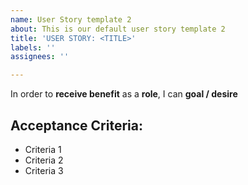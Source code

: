 ```yaml
---
name: User Story template 2
about: This is our default user story template 2
title: 'USER STORY: <TITLE>'
labels: ''
assignees: ''

---
```


In order to **receive benefit** as a **role**, I can **goal / desire**

## Acceptance Criteria:
- Criteria 1
- Criteria 2
- Criteria 3
